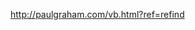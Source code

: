 http://paulgraham.com/vb.html?ref=refind

<!-- #.inbox -->

<!-- {BearID:5261A18E-25DD-4EB4-AFA3-F91E99EC1645-11937-000019D8EA4F9F8C} -->
